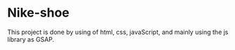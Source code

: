 # Nike-shoe
This project is done by using of html, css, javaScript, and mainly using the js library as GSAP.
